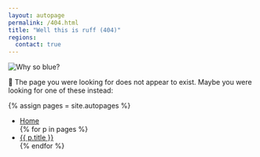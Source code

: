 ```yaml
---
layout: autopage
permalink: /404.html
title: "Well this is ruff (404)"
regions:
  contact: true
---
```


<img src="{{ '/images/404.jpg' | relative_url }}" alt="Why so blue?" />

:dog: The page you were looking for does not appear to exist. Maybe you were looking 
for one of these instead:

{% assign pages = site.autopages %}
<ul>
  <li><a href="{{ '/' | relative_url }}">Home</a></li>
  {% for p in pages %}
  <li>
    <a href="{{ p.url | relative_url }}">
      {{ p.title }}
    </a>
  </li>
  {% endfor %}
</ul>
